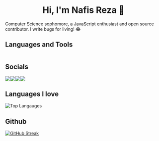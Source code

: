 <div align="center">
    <h1> Hi, I'm Nafis Reza 👋 </h1>
</div>    

<div>
  <p>
    Computer Science sophomore, a JavaScript enthusiast and open source contributor. I write bugs for living! 😂
  </p>
</div>

## Languages and Tools
<div style="display: flex; align-items: center; flex-wrap: wrap">
<img src="https://img.shields.io/badge/javascript-%23323330.svg?style=for-the-badge&logo=javascript&logoColor=%23F7DF1E" alt="">
<img src="https://img.shields.io/badge/typescript-%23007ACC.svg?style=for-the-badge&logo=typescript&logoColor=white" alt="">
<img src="https://img.shields.io/badge/react-%2320232a.svg?style=for-the-badge&logo=react&logoColor=%2361DAFB" alt="">
<img src="https://img.shields.io/badge/Next-black?style=for-the-badge&logo=next.js&logoColor=white" alt="">
<img src="https://img.shields.io/badge/redux-%23593d88.svg?style=for-the-badge&logo=redux&logoColor=white" alt="">
<img src="https://img.shields.io/badge/tailwindcss-%2338B2AC.svg?style=for-the-badge&logo=tailwind-css&logoColor=white" alt="">
<img src="https://img.shields.io/badge/MongoDB-%234ea94b.svg?style=for-the-badge&logo=mongodb&logoColor=white" alt="">
<img src="https://img.shields.io/badge/mysql-4479A1.svg?style=for-the-badge&logo=mysql&logoColor=white" alt="">
<img src="https://img.shields.io/badge/-Docker-black?style=for-the-badge&logo=docker" alt="">
<img src="https://img.shields.io/badge/git-%23F05033.svg?style=for-the-badge&logo=git&logoColor=white" alt="">
<img src="https://img.shields.io/badge/vercel-%23000000.svg?style=for-the-badge&logo=vercel&logoColor=white" alt="">
</div>

## Socials
<div style="display: flex;">
<a href="https://www.linkedin.com/in/nafisreza/"><img src="https://img.shields.io/badge/linkedin-%230077B5.svg?style=for-the-badge&logo=linkedin&logoColor=white"></a>
<a href="https://www.nafisreza.com/"><img src="https://img.shields.io/badge/-Website-black?style=for-the-badge&logo=firefoxbrowser"></a>
<a href="https://twitter.com/nafisreza_"><img src="https://img.shields.io/badge/-Twitter-blue?style=for-the-badge&logo=twitter"></a>
<a href="mailto:nafisrezabd@gmail.com"><img src="https://img.shields.io/badge/-Email-white?style=for-the-badge&logo=gmail"></a>
</div>



## Languages I love
![Top Langauges](https://github-readme-stats.vercel.app/api/top-langs/?username=nafisreza&layout=compact)

 
## Github
[![GitHub Streak](https://streak-stats.demolab.com?user=nafisreza&theme=gotham)](https://git.io/streak-stats)
